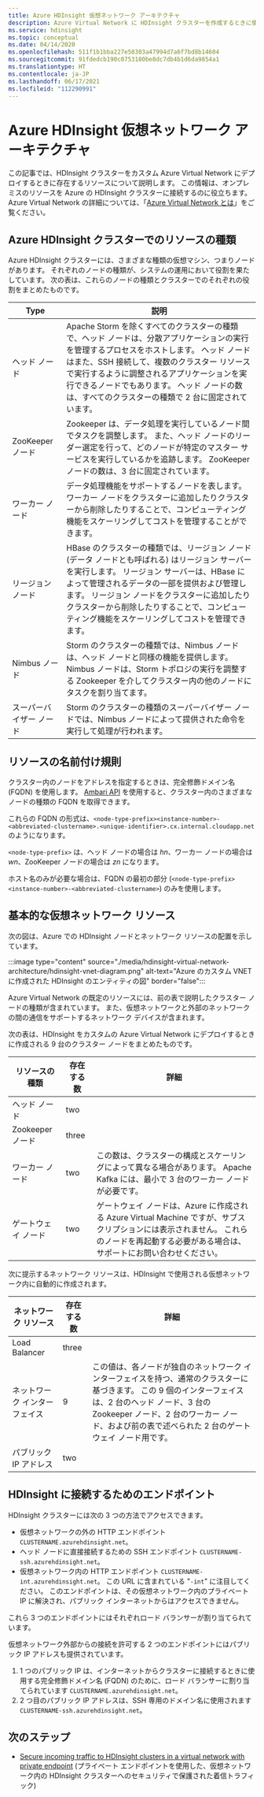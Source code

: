 ```yaml
---
title: Azure HDInsight 仮想ネットワーク アーキテクチャ
description: Azure Virtual Network に HDInsight クラスターを作成するときに使用可能なリソースについて説明します。
ms.service: hdinsight
ms.topic: conceptual
ms.date: 04/14/2020
ms.openlocfilehash: 511f1b1bba227e58303a47994d7a6f7bd8b14604
ms.sourcegitcommit: 91fdedcb190c0753180be8dc7db4b1d6da9854a1
ms.translationtype: HT
ms.contentlocale: ja-JP
ms.lasthandoff: 06/17/2021
ms.locfileid: "112290991"
---
```

# <a name="azure-hdinsight-virtual-network-architecture"></a>Azure HDInsight 仮想ネットワーク アーキテクチャ

この記事では、HDInsight クラスターをカスタム Azure Virtual Network にデプロイするときに存在するリソースについて説明します。 この情報は、オンプレミスのリソースを Azure の HDInsight クラスターに接続するのに役立ちます。 Azure Virtual Network の詳細については、「[Azure Virtual Network とは](../virtual-network/virtual-networks-overview.md)」をご覧ください。

## <a name="resource-types-in-azure-hdinsight-clusters"></a>Azure HDInsight クラスターでのリソースの種類

Azure HDInsight クラスターには、さまざまな種類の仮想マシン、つまりノードがあります。 それぞれのノードの種類が、システムの運用において役割を果たしています。 次の表は、これらのノードの種類とクラスターでのそれぞれの役割をまとめたものです。

| Type | 説明 |
| --- | --- |
| ヘッド ノード |  Apache Storm を除くすべてのクラスターの種類で、ヘッド ノードは、分散アプリケーションの実行を管理するプロセスをホストします。 ヘッド ノードはまた、SSH 接続して、複数のクラスター リソースで実行するように調整されるアプリケーションを実行できるノードでもあります。 ヘッド ノードの数は、すべてのクラスターの種類で 2 台に固定されています。 |
| ZooKeeper ノード | Zookeeper は、データ処理を実行しているノード間でタスクを調整します。 また、ヘッド ノードのリーダー選定を行って、どのノードが特定のマスター サービスを実行しているかを追跡します。 ZooKeeper ノードの数は、3 台に固定されています。 |
| ワーカー ノード | データ処理機能をサポートするノードを表します。 ワーカー ノードをクラスターに追加したりクラスターから削除したりすることで、コンピューティング機能をスケーリングしてコストを管理することができます。 |
| リージョン ノード | HBase のクラスターの種類では、リージョン ノード (データ ノードとも呼ばれる) はリージョン サーバーを実行します。 リージョン サーバーは、HBase によって管理されるデータの一部を提供および管理します。 リージョン ノードをクラスターに追加したりクラスターから削除したりすることで、コンピューティング機能をスケーリングしてコストを管理できます。|
| Nimbus ノード | Storm のクラスターの種類では、Nimbus ノードは、ヘッド ノードと同様の機能を提供します。 Nimbus ノードは、Storm トポロジの実行を調整する Zookeeper を介してクラスター内の他のノードにタスクを割り当てます。 |
| スーパーバイザー ノード | Storm のクラスターの種類のスーパーバイザー ノードでは、Nimbus ノードによって提供された命令を実行して処理が行われます。 |

## <a name="resource-naming-conventions"></a>リソースの名前付け規則

クラスター内のノードをアドレスを指定するときは、完全修飾ドメイン名 (FQDN) を使用します。 [Ambari API](hdinsight-hadoop-manage-ambari-rest-api.md) を使用すると、クラスター内のさまざまなノードの種類の FQDN を取得できます。

これらの FQDN の形式は、`<node-type-prefix><instance-number>-<abbreviated-clustername>.<unique-identifier>.cx.internal.cloudapp.net` のようになります。

`<node-type-prefix>` は、ヘッド ノードの場合は *hn*、ワーカー ノードの場合は *wn*、ZooKeeper ノードの場合は *zn* になります。

ホスト名のみが必要な場合は、FQDN の最初の部分 (`<node-type-prefix><instance-number>-<abbreviated-clustername>`) のみを使用します。

## <a name="basic-virtual-network-resources"></a>基本的な仮想ネットワーク リソース

次の図は、Azure での HDInsight ノードとネットワーク リソースの配置を示しています。

:::image type="content" source="./media/hdinsight-virtual-network-architecture/hdinsight-vnet-diagram.png" alt-text="Azure のカスタム VNET に作成された HDInsight のエンティティの図" border="false":::

Azure Virtual Network の既定のリソースには、前の表で説明したクラスター ノードの種類が含まれています。 また、仮想ネットワークと外部のネットワークの間の通信をサポートするネットワーク デバイスが含まれます。

次の表は、HDInsight をカスタムの Azure Virtual Network にデプロイするときに作成される 9 台のクラスター ノードをまとめたものです。

| リソースの種類 | 存在する数 | 詳細 |
| --- | --- | --- |
|ヘッド ノード | two |    |
|Zookeeper ノード | three | |
|ワーカー ノード | two | この数は、クラスターの構成とスケーリングによって異なる場合があります。 Apache Kafka には、最小で 3 台のワーカー ノードが必要です。  |
|ゲートウェイ ノード | two | ゲートウェイ ノードは、Azure に作成される Azure Virtual Machine ですが、サブスクリプションには表示されません。 これらのノードを再起動する必要がある場合は、サポートにお問い合わせください。 |

次に提示するネットワーク リソースは、HDInsight で使用される仮想ネットワーク内に自動的に作成されます。

| ネットワーク リソース | 存在する数 | 詳細 |
| --- | --- | --- |
|Load Balancer | three | |
|ネットワーク インターフェイス | 9 | この値は、各ノードが独自のネットワーク インターフェイスを持つ、通常のクラスターに基づきます。 この 9 個のインターフェイスは、2 台のヘッド ノード、3 台の Zookeeper ノード、2 台のワーカー ノード、および前の表で述べられた 2 台のゲートウェイ ノード用です。 |
|パブリック IP アドレス | two |    |

## <a name="endpoints-for-connecting-to-hdinsight"></a>HDInsight に接続するためのエンドポイント

HDInsight クラスターには次の 3 つの方法でアクセスできます。

- 仮想ネットワークの外の HTTP エンドポイント `CLUSTERNAME.azurehdinsight.net`。
- ヘッド ノードに直接接続するための SSH エンドポイント `CLUSTERNAME-ssh.azurehdinsight.net`。
- 仮想ネットワーク内の HTTP エンドポイント `CLUSTERNAME-int.azurehdinsight.net`。 この URL に含まれている "`-int`" に注目してください。 このエンドポイントは、その仮想ネットワーク内のプライベート IP に解決され、パブリック インターネットからはアクセスできません。

これら 3 つのエンドポイントにはそれぞれロード バランサーが割り当てられています。

仮想ネットワーク外部からの接続を許可する 2 つのエンドポイントにはパブリック IP アドレスも提供されています。

1. 1 つのパブリック IP は、インターネットからクラスターに接続するときに使用する完全修飾ドメイン名 (FQDN) のために、ロード バランサーに割り当てられています `CLUSTERNAME.azurehdinsight.net`。
1. 2 つ目のパブリック IP アドレスは、SSH 専用のドメイン名に使用されます `CLUSTERNAME-ssh.azurehdinsight.net`。

## <a name="next-steps"></a>次のステップ

- [Secure incoming traffic to HDInsight clusters in a virtual network with private endpoint](https://azure.microsoft.com/blog/secure-incoming-traffic-to-hdinsight-clusters-in-a-vnet-with-private-endpoint/) (プライベート エンドポイントを使用した、仮想ネットワーク内の HDInsight クラスターへのセキュリティで保護された着信トラフィック)

